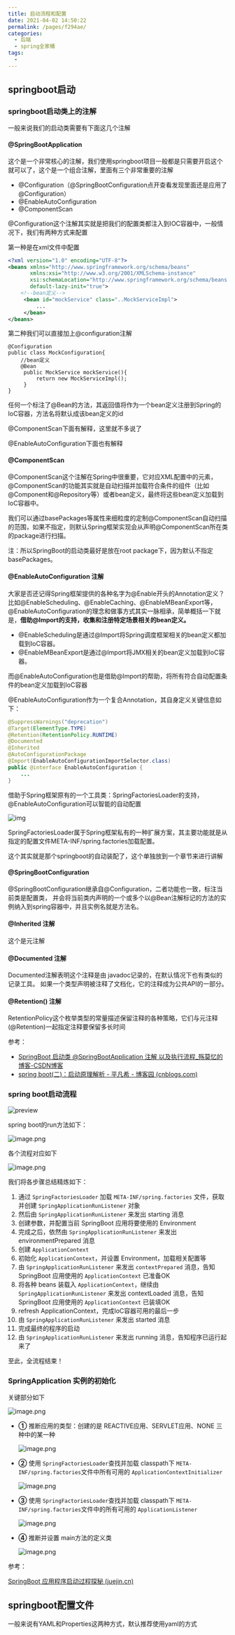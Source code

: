 ```yaml
---
title: 启动流程和配置
date: 2021-04-02 14:50:22
permalink: /pages/f294ae/
categories:
  - 后端
  - spring全家桶
tags:
  - 
---
```

## springboot启动

### springboot启动类上的注解

一般来说我们的启动类需要有下面这几个注解

#### @SpringBootApplication

这个是一个非常核心的注解，我们使用springboot项目一般都是只需要开启这个就可以了，这个是一个组合注解，里面有三个非常重要的注解

- @Configuration（@SpringBootConfiguration点开查看发现里面还是应用了@Configuration）
- @EnableAutoConfiguration
- @ComponentScan

@Configuration这个注解其实就是把我们的配置类都注入到IOC容器中，一般情况下，我们有两种方式来配置

第一种是在xml文件中配置

```xml
<?xml version="1.0" encoding="UTF-8"?>
<beans xmlns="http://www.springframework.org/schema/beans"
       xmlns:xsi="http://www.w3.org/2001/XMLSchema-instance"
       xsi:schemaLocation="http://www.springframework.org/schema/beans http://www.springframework.org/schema/beans/spring-beans-3.0.xsd"
       default-lazy-init="true">
    <!--bean定义-->
     <bean id="mockService" class="..MockServiceImpl">
	     ...
	 </bean>
</beans>
```

第二种我们可以直接加上@configuration注解

```
@Configuration 
public class MockConfiguration{     
	//bean定义
	@Bean
     public MockService mockService(){
         return new MockServiceImpl();
     }
}
```

任何一个标注了@Bean的方法，其返回值将作为一个bean定义注册到Spring的IoC容器，方法名将默认成该bean定义的id

@ComponentScan下面有解释，这里就不多说了

@EnableAutoConfiguration下面也有解释

#### @ComponentScan

@ComponentScan这个注解在Spring中很重要，它对应XML配置中的元素，@ComponentScan的功能其实就是自动扫描并加载符合条件的组件（比如@Component和@Repository等）或者bean定义，最终将这些bean定义加载到IoC容器中。

我们可以通过basePackages等属性来细粒度的定制@ComponentScan自动扫描的范围，如果不指定，则默认Spring框架实现会从声明@ComponentScan所在类的package进行扫描。

注：所以SpringBoot的启动类最好是放在root package下，因为默认不指定basePackages。

#### @EnableAutoConfiguration 注解

大家是否还记得Spring框架提供的各种名字为@Enable开头的Annotation定义？比如@EnableScheduling、@EnableCaching、@EnableMBeanExport等，@EnableAutoConfiguration的理念和做事方式其实一脉相承，简单概括一下就是，**借助@Import的支持，收集和注册特定场景相关的bean定义。**

- @EnableScheduling是通过@Import将Spring调度框架相关的bean定义都加载到IoC容器。
- @EnableMBeanExport是通过@Import将JMX相关的bean定义加载到IoC容器。

而@EnableAutoConfiguration也是借助@Import的帮助，将所有符合自动配置条件的bean定义加载到IoC容器

 @EnableAutoConfiguration作为一个复合Annotation，其自身定义关键信息如下：

```java
@SuppressWarnings("deprecation")
@Target(ElementType.TYPE)
@Retention(RetentionPolicy.RUNTIME)
@Documented
@Inherited
@AutoConfigurationPackage
@Import(EnableAutoConfigurationImportSelector.class)
public @interface EnableAutoConfiguration {
    ...
}
```

借助于Spring框架原有的一个工具类：SpringFactoriesLoader的支持，@EnableAutoConfiguration可以智能的自动配置

![img](https://img.xiaoyou66.com/2021/04/05/ae7fe073a6ba8.png)

SpringFactoriesLoader属于Spring框架私有的一种扩展方案，其主要功能就是从指定的配置文件META-INF/spring.factories加载配置。

这个其实就是那个springboot的自动装配了，这个单独放到一个章节来进行讲解

#### @SpringBootConfiguration

@SpringBootConfiguration继承自@Configuration，二者功能也一致，标注当前类是配置类，
并会将当前类内声明的一个或多个以@Bean注解标记的方法的实例纳入到spring容器中，并且实例名就是方法名。

#### @Inherited 注解

这个是元注解

#### @Documented 注解

 Documented注解表明这个注释是由 javadoc记录的，在默认情况下也有类似的记录工具。 如果一个类型声明被注释了文档化，它的注释成为公共API的一部分。

#### @Retention() 注解

RetentionPolicy这个枚举类型的常量描述保留注释的各种策略，它们与元注释(@Retention)一起指定注释要保留多长时间

参考：

- [SpringBoot 启动类 @SpringBootApplication 注解 以及执行流程_殇莫忆的博客-CSDN博客](https://blog.csdn.net/qq_28289405/article/details/81302498)
- [spring boot(二)：启动原理解析 - 平凡希 - 博客园 (cnblogs.com)](https://www.cnblogs.com/xiaoxi/p/7999885.html)

### spring boot启动流程

![preview](https://img.xiaoyou66.com/2021/03/30/e2e1d50353942.jpg)

spring boot的run方法如下：

![image.png](https://img.xiaoyou66.com/2021/04/05/40c34c3641b09.png)

各个流程对应如下

![image.png](https://img.xiaoyou66.com/2021/04/05/874ed780ad465.png)

我们将各步骤总结精炼如下：

1. 通过 `SpringFactoriesLoader` 加载 `META-INF/spring.factories` 文件，获取并创建 `SpringApplicationRunListener` 对象
2. 然后由 `SpringApplicationRunListener` 来发出 starting 消息
3. 创建参数，并配置当前 SpringBoot 应用将要使用的 Environment
4. 完成之后，依然由 `SpringApplicationRunListener` 来发出 environmentPrepared 消息
5. 创建 `ApplicationContext`
6. 初始化 `ApplicationContext`，并设置 Environment，加载相关配置等
7. 由 `SpringApplicationRunListener` 来发出 `contextPrepared` 消息，告知SpringBoot 应用使用的 `ApplicationContext` 已准备OK
8. 将各种 beans 装载入 `ApplicationContext`，继续由 `SpringApplicationRunListener` 来发出 contextLoaded 消息，告知 SpringBoot 应用使用的 `ApplicationContext` 已装填OK
9. refresh ApplicationContext，完成IoC容器可用的最后一步
10. 由 `SpringApplicationRunListener` 来发出 started 消息
11. 完成最终的程序的启动
12. 由 `SpringApplicationRunListener` 来发出 running 消息，告知程序已运行起来了

至此，全流程结束！

### SpringApplication 实例的初始化

关键部分如下

![image.png](https://img.xiaoyou66.com/2021/04/05/e3350e517b8f2.png)

- **①** 推断应用的类型：创建的是 REACTIVE应用、SERVLET应用、NONE 三种中的某一种

  ![image.png](https://img.xiaoyou66.com/2021/04/05/167a8cbbc2b81.png)

- **②** 使用 `SpringFactoriesLoader`查找并加载 classpath下 `META-INF/spring.factories`文件中所有可用的 `ApplicationContextInitializer`

  ![image.png](https://img.xiaoyou66.com/2021/04/05/693c62c945c4f.png)

- **③** 使用 `SpringFactoriesLoader`查找并加载 classpath下 `META-INF/spring.factories`文件中的所有可用的 `ApplicationListener`

  ![image.png](https://img.xiaoyou66.com/2021/04/05/1cf6500908fe3.png)

- **④** 推断并设置 main方法的定义类

  ![image.png](https://img.xiaoyou66.com/2021/04/05/6709bced98afe.png)

参考：

[SpringBoot 应用程序启动过程探秘 (juejin.cn)](https://juejin.cn/post/6844903669998026759#comment)



## springboot配置文件

一般来说有YAML和Properties这两种方式，默认推荐使用yaml的方式

